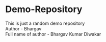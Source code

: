 # Demo-Repository
This is just a random demo repository
<br>
Author - Bhargav
<br>
Full name of author - Bhargav Kumar Diwakar
